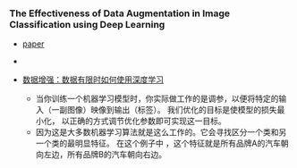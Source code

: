 
### The Effectiveness of Data Augmentation in Image Classification using Deep Learning
* [paper](paper/2017-The%20Effectiveness%20of%20Data%20Augmentation%20in%20Image%20Classification%20using%20Deep%20Learning.pdf)
* 


    
* [数据增强：数据有限时如何使用深度学习](https://www.leiphone.com/news/201805/avOH5g1ZX3lAbmjp.html) 
    * 当你训练一个机器学习模型时，你实际做工作的是调参，以便将特定的输入（一副图像）映像到输出（标签）。
    我们优化的目标是使模型的损失最小化， 以正确的方式调节优化参数即可实现这一目标。
    * 因为这是大多数机器学习算法就是这么工作的。它会寻找区分一个类和另一个类的最明显特征。
    在这个例子中 ，这个特征就是所有品牌A的汽车朝向左边，所有品牌B的汽车朝向右边。